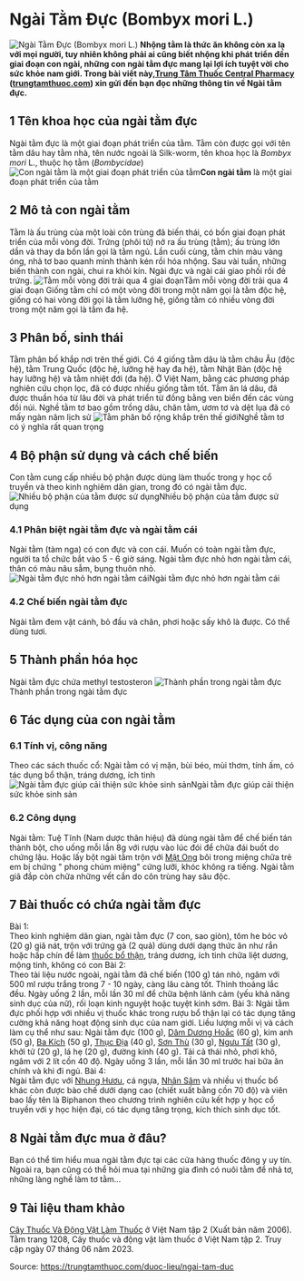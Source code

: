 # Ngài Tằm Đực (Bombyx mori L.)

![Ngài Tằm Đực \(Bombyx mori L.\) ](https://trungtamthuoc.com/images/others/ngai-tam-duc-1-6645.jpg)
**Nhộng tằm là thức ăn không còn xa lạ với mọi người, tuy nhiên không phải ai cũng biết nhộng khi phát triển đến giai đoạn con ngài, những con ngài tằm đực mang lại lợi ích tuyệt vời cho sức khỏe nam giới. Trong bài viết này,[Trung Tâm Thuốc Central Pharmacy](https://trungtamthuoc.com/ "Trung Tâm Thuốc Central Pharmacy") ([trungtamthuoc.com](https://trungtamthuoc.com/ "trungtamthuoc.com")) xin gửi đến bạn đọc những thông tin về Ngài tằm đực.**
##  1 Tên khoa học của ngài tằm đực
Ngài tằm đực là một giai đoạn phát triển của tằm. Tằm còn được gọi với tên tằm dâu hay tằm nhà, tên nước ngoài là Silk-worm, tên khoa học là _Bombyx mori_ L., thuộc họ tằm (_Bombycidae_)
![Con ngài tằm là một giai đoạn phát triển của tằm](https://trungtamthuoc.com/images/item/ngai-tam-duc-2.jpg)**Con ngài tằm** là một giai đoạn phát triển của tằm
##  2 Mô tả con ngài tằm
Tằm là ấu trùng của một loài côn trùng đã biến thái, có bốn giai đoạn phát triển của mỗi vòng đời. Trứng (phôi tử) nở ra ấu trùng (tằm); ấu trùng lớn dần và thay da bốn lần gọi là tằm ngủ. Lần cuối cùng, tằm chín màu vàng óng, nhả tơ bao quanh mình thành kén rồi hóa nhộng. Sau vài tuần, những biến thành con ngài, chui ra khỏi kín. Ngài đực và ngài cái giao phối rồi đẻ trứng.
![Tằm mỗi vòng đời trải qua 4 giai đoạn](https://trungtamthuoc.com/images/item/nga-tam-duc-3.jpg)Tằm mỗi vòng đời trải qua 4 giai đoạn
Giống tằm chỉ có một vòng đời trong một năm gọi là tằm độc hệ, giống có hai vòng đời gọi là tằm lưỡng hệ, giống tằm có nhiều vòng đời trong một năm gọi là tằm đa hệ.
##  3 Phân bố, sinh thái
Tằm phân bố khắp nơi trên thế giới. Có 4 giống tằm dâu là tằm châu Âu (độc hệ), tằm Trung Quốc (độc hệ, lưỡng hệ hay đa hệ), tằm Nhật Bản (độc hệ hay lưỡng hệ) và tằm nhiệt đới (đa hệ). 
Ở Việt Nam, bằng các phương pháp nghiên cứu chọn lọc, đã có được nhiều giống tằm tốt. Tằm ăn lá dâu, đã được thuần hóa từ lâu đời và phát triển từ đồng bằng ven biển đến các vùng đồi núi. Nghề tằm tơ bao gồm trồng dâu, chăn tằm, ươm tơ và dệt lụa đã có mấy ngàn năm lịch sử 
![Tằm phân bố rộng khắp trên thế giới](https://trungtamthuoc.com/images/item/ngai-tam-duc-1.jpg)Nghề tằm tơ có ý nghĩa rất quan trọng
##  4 Bộ phận sử dụng và cách chế biến
Con tằm cung cấp nhiều bộ phận được dùng làm thuốc trong y học cổ truyền và theo kinh nghiêm dân gian, trong đó có ngài tằm đực.
![Nhiều bộ phận của tằm được sử dụng](https://trungtamthuoc.com/images/item/nga-tam-duc-4.jpg)Nhiều bộ phận của tằm được sử dụng
### 4.1 Phân biệt ngài tằm đực và ngài tằm cái
Ngài tằm (tàm nga) có con đực và con cái. Muốn có toàn ngài tằm đực, người ta tổ chức bắt vào 5 - 6 giờ sáng. Ngài tằm đực nhỏ hơn ngài tằm cái, thân có màu nâu sẫm, bụng thuôn nhỏ.
![Ngài tằm đực nhỏ hơn ngài tằm cái](https://trungtamthuoc.com/images/item/nga-tam-duc-5.jpg)Ngài tằm đực nhỏ hơn ngài tằm cái
### 4.2 Chế biến ngài tằm đực
Ngài tằm đem vặt cánh, bỏ đầu và chân, phơi hoặc sấy khô là được. Có thể dùng tươi. 
##  5 Thành phần hóa học
Ngài tằm đực chứa methyl testosteron
![Thành phần trong ngài tằm đực](https://trungtamthuoc.com/images/item/nga-tam-duc-6.jpg)Thành phần trong ngài tằm đực
##  6 Tác dụng của con ngài tằm
### 6.1 Tính vị, công năng
Theo các sách thuốc cổ: Ngài tằm có vị mặn, bùi béo, mùi thơm, tính ấm, có tác dụng bổ thận, tráng dương, ích tinh 
![Ngài tằm đực giúp cải thiện sức khỏe sinh sản](https://trungtamthuoc.com/images/item/nga-tam-duc-7.jpg)Ngài tằm đực giúp cải thiện sức khỏe sinh sản
### 6.2 Công dụng
Ngài tằm: Tuệ Tĩnh (Nam dược thân hiệu) đã dùng ngài tằm để chế biến tán thành bột, cho uống mỗi lần 8g với rượu vào lúc đói để chữa đái buốt do chứng lậu.
Hoặc lấy bột ngài tằm trộn với [Mật Ong](https://trungtamthuoc.com/hoat-chat/mat-ong "Mật Ong") bôi trong miệng chữa trẻ em bị chứng " phong chúm miệng" cứng lưỡi, khóc không ra tiếng.
Ngài tằm giã đắp còn chữa những vết cắn do côn trùng hay sâu độc. 
##  7 Bài thuốc có chứa ngài tằm đực
Bài 1:   
Theo kinh nghiệm dân gian, ngài tằm đực (7 con, sao giòn), tôm he bóc vỏ (20 g) giã nát, trộn với trứng gà (2 quả) dùng dưới dạng thức ăn như rắn hoặc hấp chín để làm [thuốc bổ thận](https://trungtamthuoc.com/bai-viet/bac-si-khuyen-dung-top-10-thuoc-bo-than-tot-nhat-hien-nay "thuốc bổ thận"), tráng dương, ích tinh chữa liệt dương, mộng tinh, không có con 
Bài 2:  
Theo tài liệu nước ngoài, ngài tằm đã chế biến (100 g) tán nhỏ, ngâm với 500 ml rượu trắng trong 7 - 10 ngày, càng lâu càng tốt. Thỉnh thoảng lắc đều. Ngày uống 2 lần, mỗi lần 30 ml để chữa bệnh lãnh cảm (yếu khả năng sinh dục của nữ), rối loạn kinh nguyệt hoặc tuyệt kinh sớm.
Bài 3:
Ngài tằm đực phối hợp với nhiều vị thuốc khác trong rượu bổ thận lại có tác dụng tăng cường khả năng hoạt động sinh dục của nam giới. Liều lượng mỗi vị và cách làm cụ thể như sau: 
Ngài tằm đực (100 g), [Dâm Dương Hoắc](https://trungtamthuoc.com/hoat-chat/dam-duong-hoac "Dâm Dương Hoắc") (60 g), kim anh (50 g), [Ba Kích](https://trungtamthuoc.com/duoc-lieu/ba-kich-27 "Ba Kích") (50 g), [Thục Địa](https://trungtamthuoc.com/hoat-chat/thuc-dia "Thục Địa") (40 g), [Sơn Thù](https://trungtamthuoc.com/hoat-chat/son-thu "Sơn Thù") (30 g), [Ngưu Tất](https://trungtamthuoc.com/hoat-chat/nguu-tat "Ngưu Tất") (30 g), khởi tử (20 g), lá hẹ (20 g), đường kính (40 g). Tải cả thái nhỏ, phơi khô, ngâm với 2 lít cồn 40 độ. Ngày uống 3 lần, mỗi lần 30 ml trước hai bữa ăn chính và khi đi ngủ.
Bài 4:  
Ngài tằm đực với [Nhung Hươu](https://trungtamthuoc.com/hoat-chat/nhung-huou "Nhung Hươu"), cá ngựa, [Nhân Sâm](https://trungtamthuoc.com/duoc-lieu/nhan-sam "Nhân Sâm") và nhiều vị thuốc bổ khác còn được bào chế dưới dạng cao (chiết xuất bằng cồn 70 độ) và viên bao lấy tên là Biphanon theo chương trình nghiên cứu kết hợp y học cổ truyền với y học hiện đại, có tác dụng tăng trọng, kích thích sinh dục tốt. 
##  8 Ngài tằm đực mua ở đâu?
Bạn có thể tìm hiểu mua ngài tằm đực tại các cửa hàng thuốc đông y uy tín.
Ngoài ra, bạn cũng có thể hỏi mua tại những gia đình có nuôi tằm để nhả tơ, những làng nghề làm tơ tằm...
##  9 Tài liệu tham khảo
[Cây Thuốc Và Động Vật Làm Thuốc](https://trungtamthuoc.com/bai-viet/doc-online-va-tai-mien-phi-pdf-sach-cay-thuoc-va-dong-vat-lam-thuoc-o-viet-nam "Cây Thuốc Và Động Vật Làm Thuốc") ở Việt Nam tập 2 (Xuất bản năm 2006). Tằm trang 1208, Cây thuốc và động vật làm thuốc ở Việt Nam tập 2. Truy cập ngày 07 tháng 06 năm 2023.


Source: https://trungtamthuoc.com/duoc-lieu/ngai-tam-duc